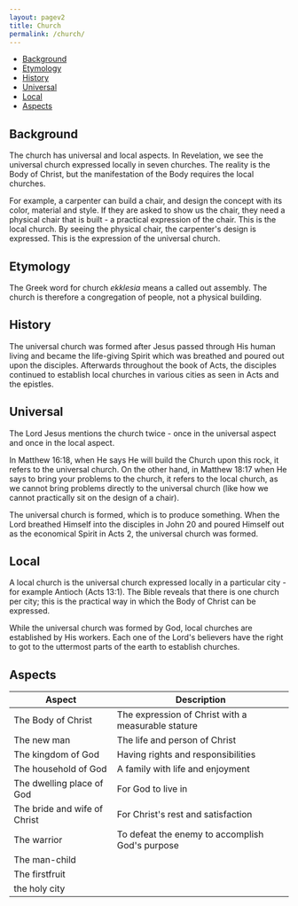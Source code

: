 ```yaml
---
layout: pagev2
title: Church
permalink: /church/
---
```

- [Background](#background)
- [Etymology](#etymology)
- [History](#history)
- [Universal](#universal)
- [Local](#local)
- [Aspects](#aspects)

## Background

The church has universal and local aspects. In Revelation, we see the universal church expressed locally in seven churches. The reality is the Body of Christ, but the manifestation of the Body requires the local churches. 

For example, a carpenter can build a chair, and design the concept with its color, material and style. If they are asked to show us the chair, they need a physical chair that is built - a practical expression of the chair. This is the local church. By seeing the physical chair, the carpenter's design is expressed. This is the expression of the universal church.

## Etymology

The Greek word for church *ekklesia* means a called out assembly. The church is therefore a congregation of people, not a physical building. 

## History

The universal church was formed after Jesus passed through His human living and became the life-giving Spirit which was breathed and poured out upon the disciples. Afterwards throughout the book of Acts, the disciples continued to establish local churches in various cities as seen in Acts and the epistles.

## Universal

The Lord Jesus mentions the church twice - once in the universal aspect and once in the local aspect.

In Matthew 16:18, when He says He will build the Church upon this rock, it refers to the universal church. On the other hand, in Matthew 18:17 when He says to bring your problems to the church, it refers to the local church, as we cannot bring problems directly to the universal church (like how we cannot practically sit on the design of a chair).

The universal church is formed, which is to produce something. When the Lord breathed Himself into the disciples in John 20 and poured Himself out as the economical Spirit in Acts 2, the universal church was formed. 

## Local

A local church is the universal church expressed locally in a particular city - for example Antioch (Acts 13:1). The Bible reveals that there is one church per city; this is the practical way in which the Body of Christ can be expressed.

While the universal church was formed by God, local churches are established by His workers. Each one of the Lord's believers have the right to got to the uttermost parts of the earth to establish churches.

## Aspects


| Aspect | Description |
| --- | --- |
| The Body of Christ | The expression of Christ with a measurable stature |
| The new man | The life and person of Christ |
| The kingdom of God | Having rights and responsibilities |
| The household of God | A family with life and enjoyment |
| The dwelling place of God | For God to live in |
| The bride and wife of Christ | For Christ's rest and satisfaction |
| The warrior | To defeat the enemy to accomplish God's purpose | 
| The man-child | |
| The firstfruit | |
| the holy city | |